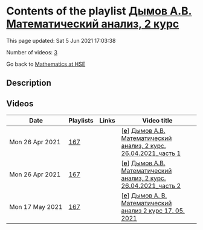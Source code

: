 # Contents of the playlist [Дымов А.В. Математический анализ, 2 курс](https://www.youtube.com/playlist?list=PLq3E5oubNNoA0M7aiQ1TMI15xodRKxc8w)

This page updated: Sat 5 Jun 2021 17:03:38

Number of videos: [3](#videos)

Go back to [Mathematics at HSE](../README.md)

## Description



## Videos

|Date|Playlists|Links|Video title|
|---|---|---|---|
| Mon&nbsp;26&nbsp;Apr&nbsp;2021 | [167](../playlists/167 "Дымов А.В. Математический анализ, 2 курс") |  | [[**e**](https://studio.youtube.com/video/iq_K6HrhlV8/edit "Edit")] [Дымов А.В. Математический анализ, 2 курс. 26.04.2021_часть 1](https://www.youtube.com/watch?v=iq_K6HrhlV8&list=PLq3E5oubNNoA0M7aiQ1TMI15xodRKxc8w) |
| Mon&nbsp;26&nbsp;Apr&nbsp;2021 | [167](../playlists/167 "Дымов А.В. Математический анализ, 2 курс") |  | [[**e**](https://studio.youtube.com/video/W_XhKyMVyqw/edit "Edit")] [Дымов А.В. Математический анализ, 2 курс. 26.04.2021_часть 2](https://www.youtube.com/watch?v=W_XhKyMVyqw&list=PLq3E5oubNNoA0M7aiQ1TMI15xodRKxc8w) |
| Mon&nbsp;17&nbsp;May&nbsp;2021 | [167](../playlists/167 "Дымов А.В. Математический анализ, 2 курс") |  | [[**e**](https://studio.youtube.com/video/m3QUO0AoYAo/edit "Edit")] [Дымов А. В.  Математический анализ 2 курс 17. 05. 2021](https://www.youtube.com/watch?v=m3QUO0AoYAo&list=PLq3E5oubNNoA0M7aiQ1TMI15xodRKxc8w) |
